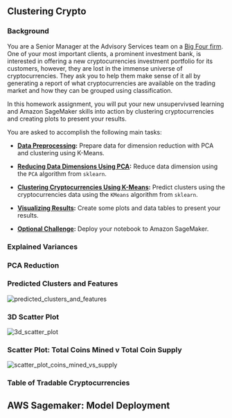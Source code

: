 ## Clustering Crypto

### Background

You are a Senior Manager at the Advisory Services team on a [Big Four firm](https://en.wikipedia.org/wiki/Big_Four_accounting_firms). One of your most important clients, a prominent investment bank, is interested in offering a new cryptocurrencies investment portfolio for its customers, however, they are lost in the immense universe of cryptocurrencies. They ask you to help them make sense of it all by generating a report of what cryptocurrencies are available on the trading market and how they can be grouped using classification.  

In this homework assignment, you will put your new unsupervivsed learning and Amazon SageMaker skills into action by clustering cryptocurrencies and creating plots to present your results.

You are asked to accomplish the following main tasks:

* **[Data Preprocessing](#Data-Preprocessing):** Prepare data for dimension reduction with PCA and clustering using K-Means.

* **[Reducing Data Dimensions Using PCA](#Reducing-Data-Dimensions-Using-PCA):** Reduce data dimension using the `PCA` algorithm from `sklearn`.

* **[Clustering Cryptocurrencies Using K-Means](#Clustering-Cryptocurrencies-Using-K-Means):** Predict clusters using the cryptocurrencies data using the `KMeans` algorithm from `sklearn`.

* **[Visualizing Results](#Visualizing-Results):** Create some plots and data tables to present your results.

* **[Optional Challenge](#Optional-Challenge):** Deploy your notebook to Amazon SageMaker.

### Explained Variances 


### PCA Reduction 



### Predicted Clusters and Features

![predicted_clusters_and_features](https://user-images.githubusercontent.com/95597283/164960615-3b4f2388-714e-4bd3-86cf-09572253dc91.jpg)

### 3D Scatter Plot

![3d_scatter_plot](https://user-images.githubusercontent.com/95597283/164960764-d762adf6-8158-4350-bc93-416e123ba410.png)

### Scatter Plot: Total Coins Mined v Total Coin Supply

![scatter_plot_coins_mined_vs_supply](https://user-images.githubusercontent.com/95597283/164960674-c9822454-1982-4f2d-93cd-f9d03efcbe2d.png)

### Table of Tradable Cryptocurrencies 



## AWS Sagemaker: Model Deployment


